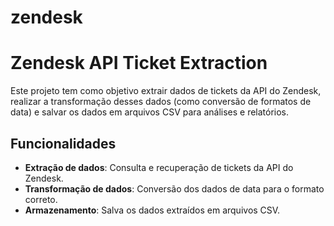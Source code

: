 # zendesk

# Zendesk API Ticket Extraction

Este projeto tem como objetivo extrair dados de tickets da API do Zendesk, realizar a transformação desses dados (como conversão de formatos de data) e salvar os dados em arquivos CSV para análises e relatórios.

## Funcionalidades

- **Extração de dados**: Consulta e recuperação de tickets da API do Zendesk.
- **Transformação de dados**: Conversão dos dados de data para o formato correto.
- **Armazenamento**: Salva os dados extraídos em arquivos CSV.
